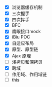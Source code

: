 - [x] 浏览器缓存机制
- [x] 三次握手
- [x] 四次挥手
- [x] BFC
- [x] 鹰眼接口mock
- [x] iBiu POC
- [x] 自适应布局
- [x] 原型、原型链
- [x] Ajax 原理
- [ ] 浅拷贝和深拷贝
- [x] 跨域
- [ ] 作用域、作用域链
- [ ] this
